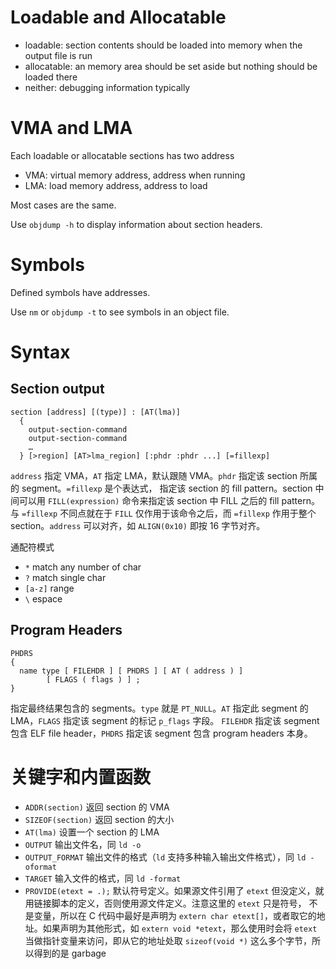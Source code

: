 # Loadable and Allocatable
* loadable: section contents should be loaded into memory when the output file is run
* allocatable: an memory area should be set aside but nothing should be loaded there
* neither: debugging information typically

# VMA and LMA
Each loadable or allocatable sections has two address
* VMA: virtual memory address, address when running
* LMA: load memory address, address to load

Most cases are the same.

Use `objdump -h` to display information about section headers.

# Symbols
Defined symbols have addresses.

Use `nm` or `objdump -t` to see symbols in an object file.

# Syntax
## Section output

    section [address] [(type)] : [AT(lma)]
      {
        output-section-command
        output-section-command
        …
      } [>region] [AT>lma_region] [:phdr :phdr ...] [=fillexp]

`address` 指定 VMA，`AT` 指定 LMA，默认跟随 VMA。`phdr` 指定该 section 所属的 segment。`=fillexp` 是个表达式，
指定该 section 的 fill pattern。section 中间可以用 `FILL(expression)` 命令来指定该 section 中 FILL 之后的 fill pattern。
与 `=fillexp` 不同点就在于 `FILL` 仅作用于该命令之后，而 `=fillexp` 作用于整个 section。`address` 可以对齐，如 `ALIGN(0x10)`
即按 16 字节对齐。

通配符模式
* `*` match any number of char
* `?` match single char
* `[a-z]` range
* `\` espace


## Program Headers

    PHDRS
    {
      name type [ FILEHDR ] [ PHDRS ] [ AT ( address ) ]
            [ FLAGS ( flags ) ] ;
    }

指定最终结果包含的 segments。`type` 就是 `PT_NULL`。`AT` 指定此 segment 的 LMA，`FLAGS` 指定该 segment 的标记 `p_flags` 字段。
`FILEHDR` 指定该 segment 包含 ELF file header，`PHDRS` 指定该 segment 包含 program headers 本身。


# 关键字和内置函数
* `ADDR(section)` 返回 section 的 VMA
* `SIZEOF(section)` 返回 section 的大小
* `AT(lma)` 设置一个 section 的 LMA
* `OUTPUT` 输出文件名，同 `ld -o`
* `OUTPUT_FORMAT` 输出文件的格式（`ld` 支持多种输入输出文件格式），同 `ld -oformat`
* `TARGET` 输入文件的格式，同 `ld -format`
* `PROVIDE(etext = .);` 默认符号定义。如果源文件引用了 `etext` 但没定义，就用链接脚本的定义，否则使用源文件定义。注意这里的 `etext` 只是符号，
   不是变量，所以在 C 代码中最好是声明为 `extern char etext[]`，或者取它的地址。如果声明为其他形式，如 `extern void *etext`，那么使用时会将 `etext`
   当做指针变量来访问，即从它的地址处取 `sizeof(void *)` 这么多个字节，所以得到的是 garbage
